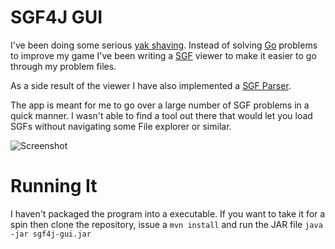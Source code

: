 SGF4J GUI
=========

I've been doing some serious [yak shaving](https://en.wiktionary.org/wiki/yak_shaving). Instead of solving [Go](https://en.wikipedia.org/wiki/Go_(game)) problems to improve my game I've been writing a [SGF](http://www.red-bean.com/sgf/) viewer to make it easier to go through my problem files.

As a side result of the viewer I have also implemented a [SGF Parser](https://github.com/toomasr/sgf4j).

The app is meant for me to go over a large number of SGF problems in a quick manner. I wasn't able to find a tool out there that would let you load SGFs without navigating some File explorer or similar.

![Screenshot](https://raw.githubusercontent.com/toomasr/sgf4j-gui/master/src/main/resources/screenshot-001.png)

Running It
==========

I haven't packaged the program into a executable. If you want to take it for a spin then clone the repository, issue a `mvn install` and run the JAR file `java -jar sgf4j-gui.jar`
